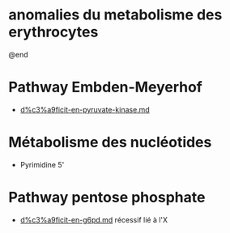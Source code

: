 # anomalies du metabolisme des erythrocytes


@end


# Pathway Embden-Meyerhof


- [d%c3%a9ficit-en-pyruvate-kinase.md](#dc3a9ficit-en-pyruvate-kinasemd)


# Métabolisme des nucléotides


- Pyrimidine 5' 


# Pathway pentose phosphate


- [d%c3%a9ficit-en-g6pd.md](#dc3a9ficit-en-g6pdmd) récessif lié à l'X 

